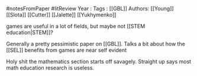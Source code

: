 #notesFromPaper #litReview
Year   :
Tags   : [[GBL]]
Authors: [[Young]] [[Slota]] [[Cutter]] [[Jalette]] [[Yukhymenko]]

games are useful in a lot of fields, but maybe not [[STEM education|STEM]]?

Generally a pretty pessimistic paper on [[GBL]]. Talks a bit about how the [[SEL]] benefits from games are near self evident

Holy shit the mathematics section starts off savagely. Straight up says most math education research is useless.
